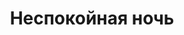 ---
title: 'Неспокойная ночь'
# titleEnglish: 'A restless night'
# titleEnglish: 'An unpeaceful night'
titleEnglish: 'An unserene night'
# titleEnglish: 'An unsettled night'
# dateStart: 2020
dateEnd: 2017
images: ['неспокойная_ночь.tif']
extra: 'чёрный картон, сухая пастель'
size: 'А4'
# display: false
# text: ''
---